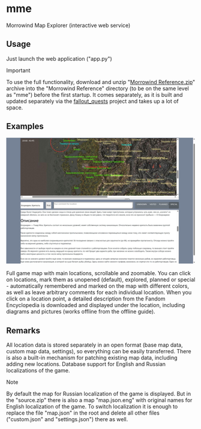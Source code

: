 # mme
 Morrowind Map Explorer (interactive web service)

 ## Usage
 Just launch the web application ("app.py")
 > [!IMPORTANT]
 > To use the full functionality, download and unzip "[Morrowind Reference.zip](https://www.nexusmods.com/morrowind/mods/53726/)" archive into the "Morrowind Reference" directory (to be on the same level as "mme") before the first startup. It comes separately, as it is built and updated separately via the [fallout_quests](https://github.com/mr-js/fallout_quests) project and takes up a lot of space.

 ## Examples
 ![mme](/images/mme.jpeg)

 Full game map with main locations, scrollable and zoomable. You can click on locations, mark them as unopened (default), explored, planned or special - automatically remembered and marked on the map with different colors, as well as leave arbitrary comments for each individual location. When you click on a location point, a detailed description from the Fandom Encyclopedia is downloaded and displayed under the location, including diagrams and pictures (works offline from the offline guide).

 ## Remarks
 All location data is stored separately in an open format (base map data, custom map data, settings), so everything can be easily transferred. There is also a built-in mechanism for patching existing map data, including adding new locations. Database support for English and Russian localizations of the game.
 > [!NOTE]
 > By default the map for Russian localization of the game is displayed. But in the "source.zip" there is also a map "map.json.eng" with original names for English localization of the game. To switch localization it is enough to replace the file "map.json" in the root and delete all other files ("custom.json" and "settings.json") there as well.
